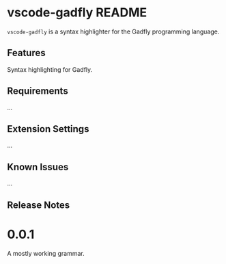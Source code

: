 # vscode-gadfly README

`vscode-gadfly` is a syntax highlighter for the Gadfly programming language.

## Features

Syntax highlighting for Gadfly.

## Requirements

...

## Extension Settings

...

## Known Issues

...

## Release Notes

# 0.0.1

A mostly working grammar.
